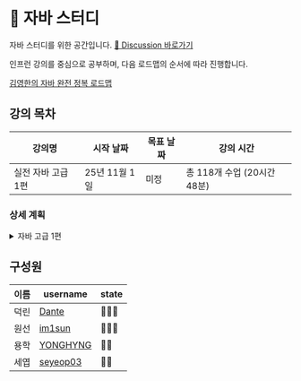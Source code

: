 # 🌱 자바 스터디

자바 스터디를 위한 공간입니다. [📒 Discussion 바로가기](https://github.com/2024-SpringStudy/spring/discussions)  

인프런 강의를 중심으로 공부하며, 다음 로드맵의 순서에 따라 진행합니다.  

[김영한의 자바 완전 정복 로드맵](https://www.inflearn.com/roadmaps/744)



## 강의 목차
| 강의명 | 시작 날짜 | 목표 날짜 | 강의 시간 |
| ---- | ------ | ----- | ---- |
| 실전 자바 고급 1편 | 25년 11월 1일 | 미정 | 총 118개 수업 (20시간 48분) |


### 상세 계획

<details>
<summary> 자바 고급 1편 </summary>
    
#### 자바 고급 1편 (2025)
| 날짜 | 목표 섹션 | 덕린 | 원선 | 용학 | 세엽 | 
| --- | ------- | --- | --- | ---| ---|
| 11월 1일(토) |  |       |    |   |   |

</details>


## 구성원
| 이름 | username | state |
| --- | --- | --- |
| 덕린 | [Dante](https://github.com/YuDeokRin) |   👨‍💻👑  |
| 원선 | [im1sun](https://github.com/im1sun)  |  👨‍💻😎  |
| 용학 | [YONGHYNG](https://github.com/YONGHYNG) | 👨‍💻  |
| 세엽 | [seyeop03](https://github.com/seyeop03) | 👨‍💻  |
